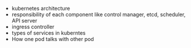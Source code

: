 - kubernetes architecture
- responsibility of each component like control manager, etcd, scheduler, API server
- ingress controller
- types of services in kuberntes
- How one pod talks with other pod